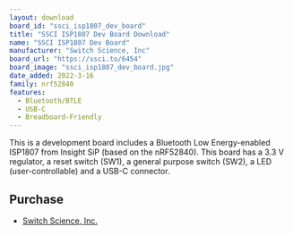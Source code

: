 ```yaml
---
layout: download
board_id: "ssci_isp1807_dev_board"
title: "SSCI ISP1807 Dev Board Download"
name: "SSCI ISP1807 Dev Board"
manufacturer: "Switch Science, Inc"
board_url: "https://ssci.to/6454"
board_image: "ssci_isp1807_dev_board.jpg"
date_added: 2022-3-16
family: nrf52840
features:
  - Bluetooth/BTLE
  - USB-C
  - Breadboard-Friendly
---
```


This is a development board includes a Bluetooth Low Energy-enabled ISP1807 from Insight SiP (based on the nRF52840). This board has a 3.3 V regulator, a reset switch (SW1), a general purpose switch (SW2), a LED (user-controllable) and a USB-C connector.

## Purchase
* [Switch Science, Inc.](https://ssci.to/6454)
